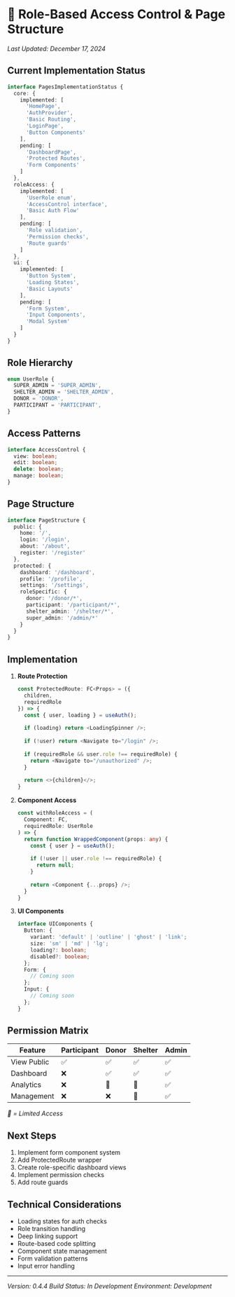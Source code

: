 # 🔐 Role-Based Access Control & Page Structure
*Last Updated: December 17, 2024*

## Current Implementation Status
```typescript
interface PagesImplementationStatus {
  core: {
    implemented: [
      'HomePage',
      'AuthProvider',
      'Basic Routing',
      'LoginPage',
      'Button Components'
    ],
    pending: [
      'DashboardPage',
      'Protected Routes',
      'Form Components'
    ]
  },
  roleAccess: {
    implemented: [
      'UserRole enum',
      'AccessControl interface',
      'Basic Auth Flow'
    ],
    pending: [
      'Role validation',
      'Permission checks',
      'Route guards'
    ]
  },
  ui: {
    implemented: [
      'Button System',
      'Loading States',
      'Basic Layouts'
    ],
    pending: [
      'Form System',
      'Input Components',
      'Modal System'
    ]
  }
}
```

## Role Hierarchy
```typescript
enum UserRole {
  SUPER_ADMIN = 'SUPER_ADMIN',
  SHELTER_ADMIN = 'SHELTER_ADMIN',
  DONOR = 'DONOR',
  PARTICIPANT = 'PARTICIPANT',
}
```

## Access Patterns
```typescript
interface AccessControl {
  view: boolean;
  edit: boolean;
  delete: boolean;
  manage: boolean;
}
```

## Page Structure
```typescript
interface PageStructure {
  public: {
    home: '/',
    login: '/login',
    about: '/about',
    register: '/register'
  },
  protected: {
    dashboard: '/dashboard',
    profile: '/profile',
    settings: '/settings',
    roleSpecific: {
      donor: '/donor/*',
      participant: '/participant/*',
      shelter_admin: '/shelter/*',
      super_admin: '/admin/*'
    }
  }
}
```

## Implementation
1. **Route Protection**
   ```typescript
   const ProtectedRoute: FC<Props> = ({ 
     children, 
     requiredRole 
   }) => {
     const { user, loading } = useAuth();
     
     if (loading) return <LoadingSpinner />;
     
     if (!user) return <Navigate to="/login" />;
     
     if (requiredRole && user.role !== requiredRole) {
       return <Navigate to="/unauthorized" />;
     }
     
     return <>{children}</>;
   }
   ```

2. **Component Access**
   ```typescript
   const withRoleAccess = (
     Component: FC, 
     requiredRole: UserRole
   ) => {
     return function WrappedComponent(props: any) {
       const { user } = useAuth();
       
       if (!user || user.role !== requiredRole) {
         return null;
       }
       
       return <Component {...props} />;
     }
   }
   ```

3. **UI Components**
   ```typescript
   interface UIComponents {
     Button: {
       variant: 'default' | 'outline' | 'ghost' | 'link';
       size: 'sm' | 'md' | 'lg';
       loading?: boolean;
       disabled?: boolean;
     };
     Form: {
       // Coming soon
     };
     Input: {
       // Coming soon
     };
   }
   ```

## Permission Matrix
| Feature | Participant | Donor | Shelter | Admin |
|---------|-------|--------|----------|--------|
| View Public | ✅ | ✅ | ✅ | ✅ |
| Dashboard | ❌ | ✅ | ✅ | ✅ |
| Analytics | ❌ | 🔵 | 🔵 | ✅ |
| Management | ❌ | ❌ | 🔵 | ✅ |

*🔵 = Limited Access*

## Next Steps
1. Implement form component system
2. Add ProtectedRoute wrapper
3. Create role-specific dashboard views
4. Implement permission checks
5. Add route guards

## Technical Considerations
- Loading states for auth checks
- Role transition handling
- Deep linking support
- Route-based code splitting
- Component state management
- Form validation patterns
- Input error handling

---
*Version: 0.4.4*
*Build Status: In Development*
*Environment: Development*